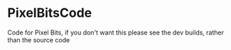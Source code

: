 # PixelBitsCode
Code for Pixel Bits, if you don't want this please see the dev builds, rather than the source code
